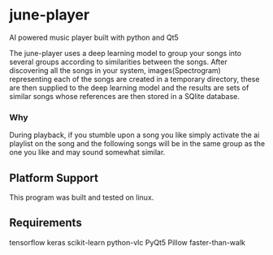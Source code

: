 # june-player
AI powered music player built with python and Qt5

The june-player uses a deep learning model to group your songs into several groups according to similarities between the songs. After discovering all the songs in your system, images(Spectrogram) representing each of the songs are created in a temporary directory, these are then supplied to the deep learning model and the results are sets of similar songs whose references are then stored in a SQlite database.

### Why
During playback, if you stumble upon a song you like simply activate the ai playlist on the song and the following songs will be in the same group as the one you like and may sound somewhat similar.


## Platform Support
This program was built and tested on linux.


## Requirements
tensorflow
keras
scikit-learn
python-vlc
PyQt5
Pillow 
faster-than-walk
